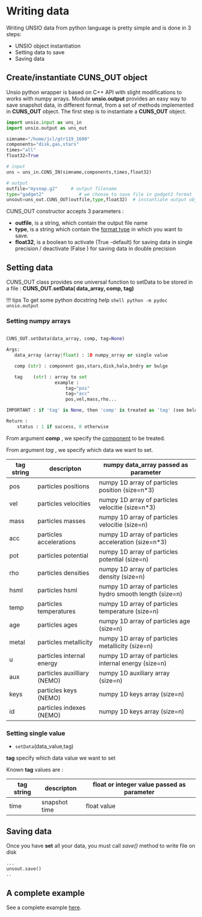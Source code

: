 # Writing data 

Writing UNSIO data from python language is pretty simple and is done in 3 steps:

* UNSIO object instantiation 
* Setting data to save
* Saving data

## Create/instantiate CUNS_OUT object

Unsio python wrapper is based on C++ API with slight modifications to works with numpy arrays. Module **unsio.output** provides an easy way to save  snapshot data, in different format, from a set of methods implemented in **CUNS_OUT** object. The first step is to instantiate a **CUNS_OUT** object.

```python
import unsio.input as uns_in
import unsio.output as uns_out

simname="/home/jcl/gtr119_1600"
components="disk,gas,stars"
times="all"
float32=True

# input
uns = uns_in.CUNS_IN(simname,components,times,float32)

# output
outfile="mysnap.g2"     # output filename
type="gadget2"             # we choose to save file in gadget2 format
unsout=uns_out.CUNS_OUT(outfile,type,float32)  # instantiate output object
```

CUNS_OUT constructor accepts 3 parameters :

* **outfile**,  is a string, which contain the output file name
* **type**,   is a string which contain the [format type](../Guide/supported_input_file_format.md#list-of-files) in which you want to save.
* **float32**, is a boolean to activate (True -default) for saving data in single precision / deactivate (False ) for saving data in double precision

## Setting data

CUNS_OUT class provides one universal function to setData to be stored in a file : **CUNS_OUT.setData( data_array, comp, tag)**

!!! tips 
    To get some python docstring help
    ```shell
    python -m pydoc unsio.output
    ```

### Setting numpy arrays

```python

CUNS_OUT.setData(data_array, comp, tag=None)

Args:
   data_array (array|float) : 1D numpy_array or single value

   comp (str) : component gas,stars,disk,halo,bndry or bulge

   tag    (str) : array to set
                  example :
                      tag="pos"
                      tag="acc"
                      pos,vel,mass,rho...

IMPORTANT : if 'tag' is None, then 'comp' is treated as 'tag' (see below, setting single value)

Return :
    status : 1 if success, 0 otherwise

```

From argument **comp** , we specify the [component](../Guide/components_table.md) to be treated.


From argument *tag* , we specify which data we want to set. 

|tag string   | descripton | numpy data_array passed as parameter  |
| --- | --- | --- |
| pos              | particles positions | numpy 1D array of particles position (size=n*3) |
| vel              | particles  velocities | numpy 1D array of particles velocitie  (size=n*3)|
| mass            | particles masses | numpy 1D array of particles velocitie  (size=n)|
| acc              | particles accelerations | numpy 1D array of particles acceleration  (size=n*3)|
| pot               | particles potential | numpy 1D array of particles potential  (size=n)|
| rho               | particles densities | numpy 1D array of particles density  (size=n)|
| hsml            | particles hsml | numpy 1D array of particles hydro smooth length   (size=n)|
| temp           |  particles temperatures | numpy 1D array of particles temperature   (size=n)|
| age              | particles ages | numpy 1D array of particles age   (size=n)|
| metal           | particles metallicity | numpy 1D array of particles metallicity   (size=n)|
| u                 |  particles internal energy |numpy 1D array of particles internal energy  (size=n)|
| aux             | particles auxilliary (NEMO) |  numpy 1D auxiliary array  (size=n)|
| keys            |  particles keys (NEMO) |numpy 1D keys array  (size=n)|
| id             |  particles indexes (NEMO) |numpy 1D keys array  (size=n)|

### Setting single value


* `setData`(data_value,tag)

**tag** specify which  data value we want to set

Known **tag** values are :

| tag string   | descripton | float or integer value passed as parameter  |
| --- | --- | --- |
| time              | snapshot time | float value |

## Saving data

Once you have **set** all your data, you must call *save()* method to write file on disk
```python
...
unsout.save()
..
```

## A complete example

See a complete example [here](../Examples/py_example_complete.md).
